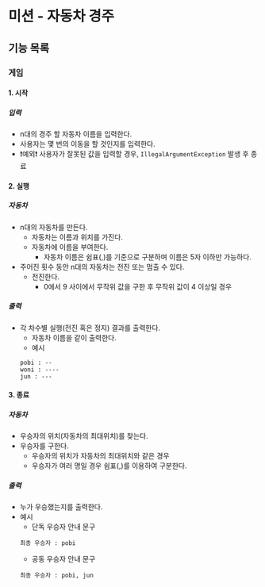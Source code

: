 # 미션 - 자동차 경주

## 기능 목록

### 게임
#### 1. 시작
##### 입력
- n대의 경주 할 자동차 이름을 입력한다. 
- 사용자는 몇 번의 이동을 할 것인지를 입력한다.
- ❗예외❗ 사용자가 잘못된 값을 입력할 경우, `IllegalArgumentException` 발생 후 종료

#### 2. 실행
##### 자동차
- n대의 자동차를 만든다.
    - 자동차는 이름과 위치를 가진다.
    - 자동차에 이름을 부여한다.
        - 자동차 이름은 쉼표(,)를 기준으로 구분하며 이름은 5자 이하만 가능하다.
- 주어진 횟수 동안 n대의 자동차는 전진 또는 멈출 수 있다.
    - 전진한다.
        - 0에서 9 사이에서 무작위 값을 구한 후 무작위 값이 4 이상일 경우

##### 출력
- 각 차수별 실행(전진 혹은 정지) 결과를 출력한다.
    - 자동차 이름을 같이 출력한다.
    - 예시
    ```
    pobi : --
    woni : ----
    jun : ---
    ```

#### 3. 종료
##### 자동차
- 우승자의 위치(자동차의 최대위치)를 찾는다.
- 우승자를 구한다.
    - 우승자의 위치가 자동차의 최대위치와 같은 경우
    - 우승자가 여러 명일 경우 쉼표(,)를 이용하여 구분한다.
##### 출력
- 누가 우승했는지를 출력한다.
- 예시
    - 단독 우승자 안내 문구
    ```
    최종 우승자 : pobi
    ```
    - 공동 우승자 안내 문구
    ```
    최종 우승자 : pobi, jun
    ```